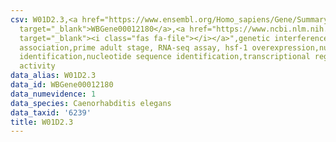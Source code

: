 ```yaml
---
csv: W01D2.3,<a href="https://www.ensembl.org/Homo_sapiens/Gene/Summary?db=core;g=WBGene00012180"
  target="_blank">WBGene00012180</a>,<a href="https://www.ncbi.nlm.nih.gov/pubmed/30894454"
  target="_blank"><i class="fas fa-file"></i></a>",genetic interference,functional
  association,prime adult stage, RNA-seq assay, hsf-1 overexpression,nucleotide sequence
  identification,nucleotide sequence identification,transcriptional regulation,up-regulates
  activity
data_alias: W01D2.3
data_id: WBGene00012180
data_numevidence: 1
data_species: Caenorhabditis elegans
data_taxid: '6239'
title: W01D2.3
---
```


